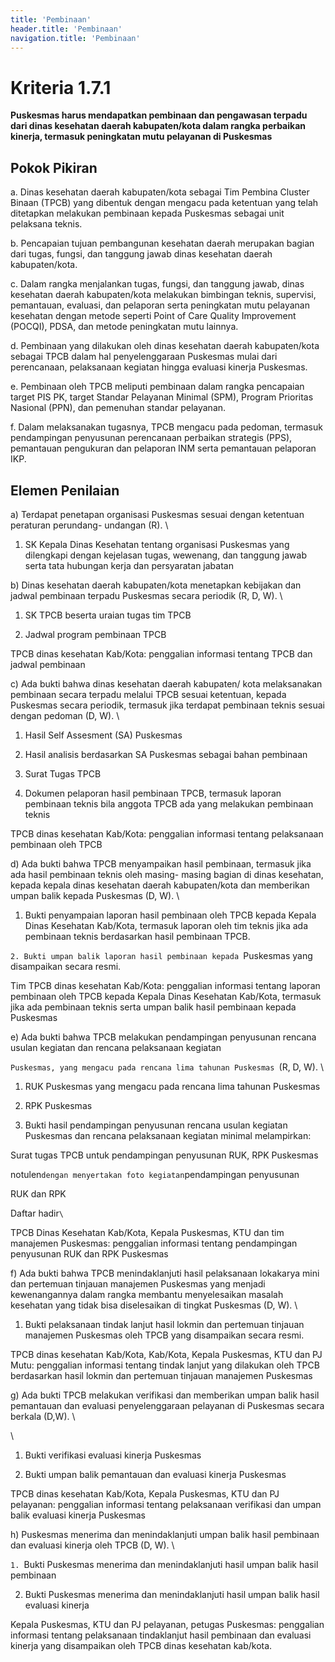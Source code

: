 ```yaml
---
title: 'Pembinaan'
header.title: 'Pembinaan'
navigation.title: 'Pembinaan'
---
```


# Kriteria 1.7.1 
**Puskesmas harus mendapatkan pembinaan dan pengawasan terpadu dari dinas kesehatan daerah kabupaten/kota dalam rangka perbaikan kinerja, termasuk peningkatan mutu pelayanan di Puskesmas**





## Pokok Pikiran 

a. Dinas kesehatan daerah kabupaten/kota sebagai Tim Pembina Cluster Binaan (TPCB) yang dibentuk dengan mengacu pada ketentuan yang telah ditetapkan melakukan pembinaan kepada Puskesmas  sebagai  unit pelaksana teknis. 

b. Pencapaian tujuan pembangunan kesehatan daerah merupakan bagian dari tugas, fungsi, dan tanggung jawab dinas kesehatan daerah kabupaten/kota. 

c. Dalam rangka menjalankan tugas, fungsi, dan  tanggung jawab, dinas kesehatan daerah kabupaten/kota melakukan bimbingan teknis, supervisi, pemantauan, evaluasi, dan pelaporan serta peningkatan mutu pelayanan  kesehatan  dengan metode seperti Point of Care Quality Improvement (POCQI), PDSA, dan metode peningkatan mutu lainnya. 

d. Pembinaan yang dilakukan oleh dinas kesehatan daerah kabupaten/kota sebagai TPCB dalam hal penyelenggaraan Puskesmas mulai dari perencanaan, pelaksanaan kegiatan hingga evaluasi kinerja Puskesmas. 

e. Pembinaan oleh TPCB meliputi pembinaan dalam rangka pencapaian target PIS PK, target Standar Pelayanan Minimal (SPM), Program Prioritas Nasional (PPN), dan pemenuhan standar pelayanan. 

f. Dalam melaksanakan tugasnya, TPCB mengacu pada pedoman, termasuk pendampingan penyusunan perencanaan perbaikan strategis (PPS), pemantauan pengukuran dan pelaporan INM serta pemantauan pelaporan IKP. 

## Elemen Penilaian 




 a) Terdapat penetapan organisasi Puskesmas sesuai dengan ketentuan peraturan perundang- undangan (R).  \




1. SK Kepala Dinas Kesehatan tentang organisasi Puskesmas yang dilengkapi dengan kejelasan tugas, wewenang, dan tanggung jawab serta tata hubungan kerja dan persyaratan jabatan 




 b) Dinas kesehatan daerah kabupaten/kota menetapkan kebijakan dan jadwal pembinaan terpadu Puskesmas secara periodik (R, D, W).  \




1. SK TPCB beserta uraian tugas tim TPCB
 
1. Jadwal program pembinaan TPCB 
 
TPCB dinas kesehatan Kab/Kota: penggalian informasi tentang TPCB dan jadwal pembinaan 




 c) Ada bukti bahwa dinas kesehatan daerah kabupaten/ kota melaksanakan pembinaan secara terpadu melalui TPCB sesuai ketentuan, kepada Puskesmas secara periodik, termasuk jika terdapat pembinaan teknis sesuai dengan pedoman (D, W). \




1. Hasil Self Assesment (SA) 
Puskesmas 

2. Hasil analisis berdasarkan SA Puskesmas sebagai bahan pembinaan 

3. Surat Tugas TPCB 

4. Dokumen pelaporan hasil pembinaan TPCB, termasuk laporan pembinaan teknis bila anggota TPCB ada yang melakukan pembinaan teknis
 
TPCB dinas kesehatan Kab/Kota: penggalian informasi tentang pelaksanaan pembinaan oleh TPCB 




 d) Ada bukti bahwa TPCB menyampaikan hasil pembinaan, termasuk jika ada hasil pembinaan teknis oleh masing- masing bagian di dinas kesehatan, kepada kepala dinas kesehatan daerah kabupaten/kota dan memberikan umpan balik kepada Puskesmas (D, W).  \




1. Bukti penyampaian laporan hasil pembinaan oleh TPCB kepada 
Kepala Dinas Kesehatan Kab/Kota, termasuk laporan oleh tim teknis jika ada pembinaan teknis berdasarkan hasil pembinaan TPCB. 



`2. Bukti umpan balik laporan hasil pembinaan kepada `Puskesmas yang disampaikan secara resmi.



Tim TPCB dinas kesehatan 
Kab/Kota: penggalian informasi tentang laporan pembinaan oleh TPCB kepada Kepala Dinas 
Kesehatan Kab/Kota, termasuk jika ada pembinaan teknis serta umpan balik hasil pembinaan kepada Puskesmas 




 e) Ada bukti bahwa TPCB melakukan pendampingan penyusunan rencana usulan kegiatan dan rencana pelaksanaan kegiatan 

`Puskesmas, yang mengacu pada rencana lima tahunan Puskesmas `(R, D, W).  \




1. RUK Puskesmas yang mengacu pada rencana lima tahunan Puskesmas 

2. RPK Puskesmas 
1. Bukti hasil pendampingan penyusunan rencana usulan kegiatan 
Puskesmas dan rencana pelaksanaan kegiatan minimal melampirkan: 

Surat tugas TPCB untuk pendampingan penyusunan RUK, RPK 
Puskesmas 



notulen` dengan menyertakan foto kegiatan `pendampingan penyusunan 

RUK dan RPK 

 

Daftar hadir` \
`



TPCB Dinas Kesehatan Kab/Kota, Kepala Puskesmas, KTU dan tim manajemen Puskesmas: penggalian informasi tentang pendampingan penyusunan RUK dan RPK Puskesmas 




 f) Ada bukti bahwa TPCB menindaklanjuti hasil pelaksanaan lokakarya mini dan pertemuan tinjauan manajemen Puskesmas yang menjadi kewenangannya dalam rangka membantu menyelesaikan masalah kesehatan yang tidak bisa diselesaikan di tingkat Puskesmas (D, W). \




1. Bukti pelaksanaan tindak lanjut hasil lokmin dan pertemuan tinjauan manajemen Puskesmas oleh TPCB yang disampaikan secara resmi. 
 
TPCB dinas kesehatan Kab/Kota, 
Kab/Kota, Kepala Puskesmas, KTU dan PJ Mutu: penggalian informasi tentang tindak lanjut yang dilakukan oleh TPCB berdasarkan hasil lokmin dan pertemuan tinjauan manajemen Puskesmas 
 
 




 g) Ada bukti TPCB melakukan verifikasi dan memberikan umpan balik hasil pemantauan dan evaluasi penyelenggaraan pelayanan di Puskesmas secara berkala (D,W).  \


  \
1. Bukti verifikasi evaluasi kinerja Puskesmas



2. Bukti umpan balik pemantauan dan evaluasi kinerja Puskesmas 
 
TPCB dinas kesehatan Kab/Kota, Kepala Puskesmas, KTU dan PJ pelayanan: penggalian informasi tentang pelaksanaan verifikasi dan umpan balik evaluasi kinerja Puskesmas 




 h) Puskesmas menerima dan menindaklanjuti umpan balik hasil pembinaan dan evaluasi kinerja oleh TPCB (D, W).  \


`1. `Bukti Puskesmas menerima dan menindaklanjuti hasil umpan balik hasil pembinaan



2. Bukti Puskesmas menerima dan menindaklanjuti hasil umpan balik hasil evaluasi kinerja
 
Kepala Puskesmas, KTU dan PJ pelayanan, petugas Puskesmas: penggalian informasi tentang pelaksanaan tindaklanjut hasil pembinaan dan evaluasi kinerja yang disampaikan oleh TPCB dinas kesehatan kab/kota. 





